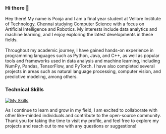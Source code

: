 ### Hi there 👋 

Hey there! My name is Pooja and I am a final year student at Vellore Institute of Technology, Chennai studying Computer Science with a focus on Artificial Intelligence and Robotics. My interests include data analytics and machine learning, and I enjoy exploring the latest developments in these fields. <br/></br>
Throughout my academic journey, I have gained hands-on experience in programming languages such as Python, Java, and C++, as well as popular tools and frameworks used in data analysis and machine learning, including NumPy, Pandas, TensorFlow, and PyTorch. I have also completed several projects in areas such as natural language processing, computer vision, and predictive modeling, among others. <br/>

### Technical Skills

[![My Skills](https://skillicons.dev/icons?i=py,cpp,c,java,r,html,css,tailwind,javascript,mysql,tensorflow,vscode,arduino)](https://skillicons.dev)


As I continue to learn and grow in my field, I am excited to collaborate with other like-minded individuals and contribute to the open-source community. Thank you for taking the time to visit my profile, and feel free to explore my projects and reach out to me with any questions or suggestions! 
